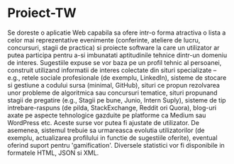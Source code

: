 # Proiect-TW
Se doreste o aplicatie Web capabila sa ofere intr-o forma atractiva o lista a celor mai reprezentative evenimente (conferinte, ateliere de lucru, concursuri, stagii de practica) si proiecte software la care un utilizator ar putea participa pentru a-si imbunatati aptitudinile tehnice dintr-un domeniu de interes. Sugestiile expuse se vor baza pe un profil tehnic al persoanei, construit utilizand informatii de interes colectate din situri specializate – e.g., retele sociale profesionale (de exemplu, LinkedIn), sisteme de stocare si gestiune a codului sursa (minimal, GitHub), situri ce propun rezolvarea unor probleme de algoritmica sau concursuri tematice, situri propunand stagii de pregatire (e.g., Stagii pe bune, Junio, Intern Suply), sisteme de tip intrebare-raspuns (de pilda, StackExchange, Reddit ori Quora), blog-uri axate pe aspecte tehnologice gazduite pe platforme ca Medium sau WordPress etc. Aceste surse vor putea fi ajustate de utilizator. De asemenea, sistemul trebuie sa urmareasca evolutia utilizatorilor (de exemplu, actualizarea profilului in functie de sugestiile oferite), eventual oferind suport pentru 'gamification'. Diversele statistici vor fi disponibile in formatele HTML, JSON si XML.
